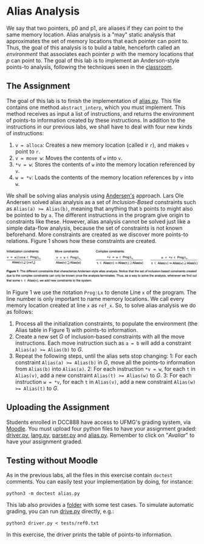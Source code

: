 # Alias Analysis

We say that two pointers, p0 and p1, are aliases if they can point to the same memory location.
Alias analysis is a "may" static analysis that approximates the set of memory locations that each pointer can point to.
Thus, the goal of this analysis is to build a table, henceforth called an
*environment* that associates each pointer *p* with the memory locations that
*p* can point to.
The goal of this lab is to implement an Anderson-style points-to analysis, following the techniques seen in the [classroom](https://homepages.dcc.ufmg.br/~fernando/classes/dcc888/ementa/slides/PointerAnalysis.pdf).

## The Assignment

The goal of this lab is to finish the implementation of [alias.py](alias.py).
This file contains one method `abstract_interp`, which you must implement.
This method receives as input a list of instructions, and returns the environment of points-to information created by these instructions.
In addition to the instructions in our previous labs, we shall have to deal with four new kinds of instructions:

1. `v = alloca`: Creates a new memory location (called ir `r`), and makes `v` point to `r`.
2. `v = move w`: Moves the contents of `w` into `v`.
3. `*v = w`: Stores the contents of `w` into the memory location referenced by `v`.
4. `w = *v`: Loads the contents of the memory location references by `v` into `w`.

We shall be solving alias analysis using [Andersen's](http://www.cs.cornell.edu/courses/cs711/2005fa/papers/andersen-thesis94.pdf) approach.
Lars Ole Andersen solved alias analysis as a set of *Inclusion-Based* constraints such as `Alias(a) >= Alias(b)`, meaning that anything that `b` points to might also be pointed to by `a`.
The different instructions in the program give origin to constraints like these.
However, alias analysis cannot be solved just like a simple data-flow analysis, because the set of constraints is not known beforehand.
More constraints are created as we discover more points-to relations.
Figure 1 shows how these constraints are created.

![Equations that compute alias relations](../assets/images/aliasAnalysis0.png)

In Figure 1 we use the notation `Prog:Lx` to denote Line `x` of the program.
The line number is only important to name memory locations.
We call every memory location created at line `x` as `ref_x`.
So, to solve alias analysis we do as follows:

1. Process all the initialization constraints, to populate the environment (the Alias table in Figure 1) with points-to information.
2. Create a new set *G* of inclusion-based constraints with all the move instructions. Each move instruction such as `a = b` will add a constraint `Alias(a) >= Alias(b)` to *G*.
3. Repeat the following steps, until the alias sets stop changing:
  1: For each constraint `Alias(a) >= Alias(b)` in *G*, move all the points-to information from `Alias(b)` into `Alias(a)`.
  2: For each instruction `*v = w`, for each `t` in `Alias(v)`, add a new constraint `Alias(t) >= Alias(w)` to *G*.
  3: For each instruction `w = *v`, for each `t` in `Alias(v)`, add a new constraint `Alias(w) >= Alias(t)` to *G*.


## Uploading the Assignment

Students enrolled in DCC888 have access to UFMG's grading system, via [Moodle](https://moodle.org/).
You must upload four python files to have your assignment graded: [driver.py](driver.py), [lang.py](lang.py), [parser.py](parser.py) and
[alias.py](alias.py).
Remember to click on "*Avaliar*" to have your assignment graded.

## Testing without Moodle

As in the previous labs, all the files in this exercise contain `doctest` comments.
You can easily test your implementation by doing, for instance:

```
python3 -m doctest alias.py
```

This lab also provides a [folder](tests) with some test cases.
To simulate automatic grading, you can run [drive.py](driver.py) directly, e.g.:

```
python3 driver.py < tests/ref0.txt
```

In this exercise, the driver prints the table of points-to information.